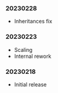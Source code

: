 ### 20230228

  * Inheritances fix

### 20230223

  * Scaling
  * Internal rework

### 20230218

  * Initial release

